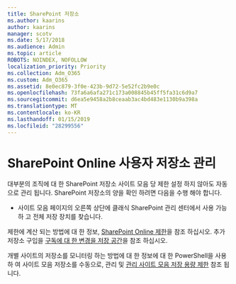 ```yaml
---
title: SharePoint 저장소
ms.author: kaarins
author: kaarins
manager: scotv
ms.date: 5/17/2018
ms.audience: Admin
ms.topic: article
ROBOTS: NOINDEX, NOFOLLOW
localization_priority: Priority
ms.collection: Adm_O365
ms.custom: Adm_O365
ms.assetid: 8e0ec879-3f0e-423b-9d72-5e52fc2b9e0c
ms.openlocfilehash: 73fa6a6afa271c173a008845b45ff5fa31c6d9a7
ms.sourcegitcommit: d6ea5e9458a2b8ceaab3ac4bd483e1130b9a398a
ms.translationtype: MT
ms.contentlocale: ko-KR
ms.lasthandoff: 01/15/2019
ms.locfileid: "28299556"
---
```

# <a name="manage-your-sharepoint-online-storage"></a>SharePoint Online 사용자 저장소 관리

대부분의 조직에 대 한 SharePoint 저장소 사이트 모음 당 제한 설정 하지 않아도 자동으로 관리 됩니다. SharePoint 저장소의 양을 확인 하려면 다음을 수행 해야 합니다.
  
- 사이트 모음 페이지의 오른쪽 상단에 클래식 SharePoint 관리 센터에서 사용 가능 하 고 전체 저장 장치를 찾습니다.
    
제한에 계산 되는 방법에 대 한 정보, [SharePoint Online 제한](https://go.microsoft.com/fwlink/p/?LinkID=856113)을 참조 하십시오. 추가 저장소 구입을 [구독에 대 한 변경을 저장 공간](https://go.microsoft.com/fwlink/?linkid=866428)을 참조 하십시오.
  
개별 사이트의 저장소를 모니터링 하는 방법에 대 한 정보에 대 한 PowerShell을 사용 하 여 사이트 모음 저장소를 수동으로, 관리 및 [관리 사이트 모음 저장 용량 제한](https://go.microsoft.com/fwlink/?linkid=867833) 참조 됩니다.
  

